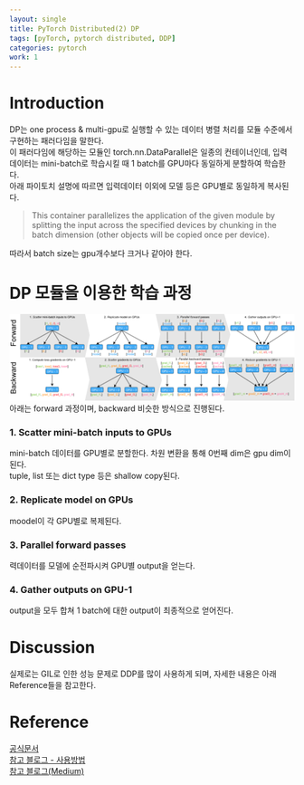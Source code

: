```yaml
---
layout: single
title: PyTorch Distributed(2) DP
tags: [pyTorch, pytorch distributed, DDP]
categories: pytorch
work: 1
---
```


# Introduction
DP는 one process & multi-gpu로 실행할 수 있는 데이터 병렬 처리를 모듈 수준에서 구현하는 패러다임을 말한다.   
이 패러다임에 해당하는 모듈인 torch.nn.DataParallel은 일종의 컨테이너인데, 입력 데이터는 mini-batch로 학습시킬 때 1 batch를 GPU마다 동일하게 분할하여 학습한다.  
아래 파이토치 설명에 따르면 입력데이터 이외에 모델 등은 GPU별로 동일하게 복사된다.   
> This container parallelizes the application of the given module by splitting the input across the specified devices by chunking in the batch dimension (other objects will be copied once per device).   

따라서 batch size는 gpu개수보다 크거나 같아야 한다.   

# DP 모듈을 이용한 학습 과정
![img.png](img.png)
아래는 forward 과정이며, backward 비슷한 방식으로 진행된다.
### 1. Scatter mini-batch inputs to GPUs
mini-batch 데이터를 GPU별로 분할한다. 차원 변환을 통해 0번째 dim은 gpu dim이 된다.  
tuple, list 또는 dict type 등은 shallow copy된다. 
### 2. Replicate model on GPUs
moodel이 각 GPU별로 복제된다.
### 3. Parallel forward passes
력데이터를 모델에 순전파시켜 GPU별 output을 얻는다.
### 4. Gather outputs on GPU-1
output을 모두 합쳐 1 batch에 대한 output이 최종적으로 얻어진다.

# Discussion
실제로는 GIL로 인한 성능 문제로 DDP를 많이 사용하게 되며, 자세한 내용은 아래 Reference들을 참고한다. 
   
# Reference 
[공식문서](https://pytorch.org/docs/stable/generated/torch.nn.DataParallel.html)  
[참고 블로그 - 사용방법](https://hongl.tistory.com/291)  
[참고 블로그(Medium)](https://medium.com/huggingface/training-larger-batches-practical-tips-on-1-gpu-multi-gpu-distributed-setups-ec88c3e51255)



